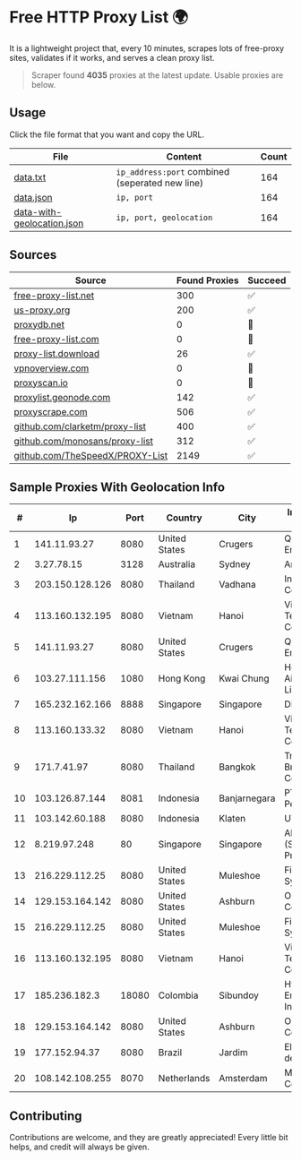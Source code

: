 
# Free HTTP Proxy List 🌍

It is a lightweight project that, every 10 minutes, scrapes lots of free-proxy sites, validates if it works, and serves a clean proxy list.


> Scraper found **4035** proxies at the latest update. Usable proxies are below.

## Usage

Click the file format that you want and copy the URL.


|File|Content|Count|
|----|-------|-----|
|[data.txt](https://raw.githubusercontent.com/themiralay/Proxy-List-World/master/data.txt)|`ip_address:port` combined (seperated new line)|164|
|[data.json](https://raw.githubusercontent.com/themiralay/Proxy-List-World/master/data.json)|`ip, port`|164|
|[data-with-geolocation.json](https://raw.githubusercontent.com/themiralay/Proxy-List-World/master/data-with-geolocation.json)|`ip, port, geolocation`|164|

## Sources

|Source|Found Proxies|Succeed|
|------|-------------|-------|
|[free-proxy-list.net](https://free-proxy-list.net)|300|✅|
|[us-proxy.org](https://www.us-proxy.org)|200|✅|
|[proxydb.net](http://proxydb.net)|0|🚫|
|[free-proxy-list.com](https://free-proxy-list.com/?page=&port=&type%5B%5D=http&type%5B%5D=https&up_time=0&search=Search)|0|🚫|
|[proxy-list.download](https://www.proxy-list.download/HTTP)|26|✅|
|[vpnoverview.com](https://vpnoverview.com/privacy/anonymous-browsing/free-proxy-servers)|0|🚫|
|[proxyscan.io](https://www.proxyscan.io)|0|🚫|
|[proxylist.geonode.com](https://proxylist.geonode.com/api/proxy-list?limit=300&page=1&sort_by=lastChecked&sort_type=desc&protocols=http,https)|142|✅|
|[proxyscrape.com](https://api.proxyscrape.com/v2/?request=displayproxies&protocol=http&timeout=10000&country=all&ssl=all&anonymity=all)|506|✅|
|[github.com/clarketm/proxy-list](https://raw.githubusercontent.com/clarketm/proxy-list/master/proxy-list-raw.txt)|400|✅|
|[github.com/monosans/proxy-list](https://raw.githubusercontent.com/monosans/proxy-list/main/proxies/http.txt)|312|✅|
|[github.com/TheSpeedX/PROXY-List](https://raw.githubusercontent.com/TheSpeedX/PROXY-List/master/http.txt)|2149|✅|


## Sample Proxies With Geolocation Info

|#|Ip|Port|Country|City|Internet Service Provider|
|-|--|----|-------|----|-------------------------|
|1|141.11.93.27|8080|United States|Crugers|QuadraNet Enterprises LLC|
|2|3.27.78.15|3128|Australia|Sydney|Amazon.com, Inc.|
|3|203.150.128.126|8080|Thailand|Vadhana|Internet Thailand Company Ltd|
|4|113.160.132.195|8080|Vietnam|Hanoi|VietNam Post and Telecom Corporation|
|5|141.11.93.27|8080|United States|Crugers|QuadraNet Enterprises LLC|
|6|103.27.111.156|1080|Hong Kong|Kwai Chung|Hong Kong San Ai Net Int'l Limited|
|7|165.232.162.166|8888|Singapore|Singapore|DigitalOcean, LLC|
|8|113.160.133.32|8080|Vietnam|Hanoi|VietNam Post and Telecom Corporation|
|9|171.7.41.97|8080|Thailand|Bangkok|Triple T Broadband Public Company Limited|
|10|103.126.87.144|8081|Indonesia|Banjarnegara|PT. Rasi Bintang Perkasa|
|11|103.142.60.188|8080|Indonesia|Klaten|UTARAMEDIANET|
|12|8.219.97.248|80|Singapore|Singapore|Alibaba Cloud (Singapore) Private Limited|
|13|216.229.112.25|8080|United States|Muleshoe|Five Area Systems, LLC|
|14|129.153.164.142|8080|United States|Ashburn|Oracle Corporation|
|15|216.229.112.25|8080|United States|Muleshoe|Five Area Systems, LLC|
|16|113.160.132.195|8080|Vietnam|Hanoi|VietNam Post and Telecom Corporation|
|17|185.236.182.3|18080|Colombia|Sibundoy|Hydra Soluciones Empresariales Ingeniería SAS|
|18|129.153.164.142|8080|United States|Ashburn|Oracle Corporation|
|19|177.152.94.37|8080|Brazil|Jardim|Elonet Provedor de Internet Ltda|
|20|108.142.108.255|8070|Netherlands|Amsterdam|Microsoft Corporation|



## Contributing

Contributions are welcome, and they are greatly appreciated! Every
little bit helps, and credit will always be given.


